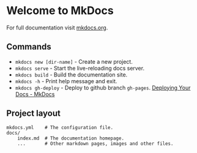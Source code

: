 # Welcome to MkDocs

For full documentation visit [mkdocs.org](https://www.mkdocs.org).

## Commands

* `mkdocs new [dir-name]` - Create a new project.
* `mkdocs serve` - Start the live-reloading docs server.
* `mkdocs build` - Build the documentation site.
* `mkdocs -h` - Print help message and exit.
* `mkdocs gh-deploy` - Deploy to github branch `gh-pages`. [Deploying Your Docs - MkDocs](https://www.mkdocs.org/user-guide/deploying-your-docs/#github-pages)

## Project layout

    mkdocs.yml    # The configuration file.
    docs/
        index.md  # The documentation homepage.
        ...       # Other markdown pages, images and other files.
